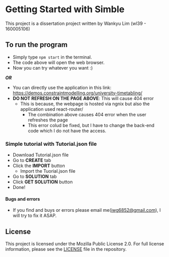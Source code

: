 # Getting Started with Simble

This project is a dissertation project written by Wankyu Lim (wl39 - 160005106)

## To run the program

- Simply type `npm start` in the terminal.
- The code above will open the web browser.
- Now you can try whatever you want :)

***OR***

- You can directly use the application in this link: https://demos.constraintmodelling.org/university-timetabling/
- **DO NOT REFRESH ON THE PAGE ABOVE**: This will cause 404 error
  - This is because, the webpage is hosted via ngnix but also the application used react-router/
    - The combination above causes 404 error when the user refreshes the page
    - This error colud be fixed, but I have to change the back-end code which I do not have the access.


### Simple tutorial with Tutorial.json file

- Download Tutorial.json file
- Go to **CREATE** tab
- Click the **IMPORT** button
  - Import the Tuorial.json file
- Go to **SOLUTION** tab
- Click **GET SOLUTION** button
- Done!


#### Bugs and errors
- If you find and buys or errors please email me(iwg6852@gmail.com), I will try to fix it ASAP.

## License

This project is licensed under the Mozilla Public License 2.0. For full license information, please see the [LICENSE](./LICENSE) file in the repository.
